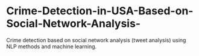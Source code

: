 # Crime-Detection-in-USA-Based-on-Social-Network-Analysis-
Crime detection based on social network analysis (tweet analysis) using NLP methods and machine learning.
